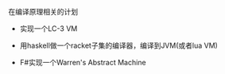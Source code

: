 在编译原理相关的计划

+ 实现一个LC-3 VM

+ 用haskell做一个racket子集的编译器，编译到JVM(或者lua VM)

+ F#实现一个Warren's Abstract Machine

